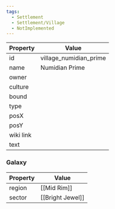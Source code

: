 ```yaml
---
tags:
  - Settlement
  - Settlement/Village
  - NotImplemented
---
```


| Property  | Value                  |
| --------- | ---------------------- |
| id        | village_numidian_prime |
| name      | Numidian Prime         |
| owner     |                        |
| culture   |                        |
| bound     |                        |
| type      |                        |
| posX      |                        |
| posY      |                        |
| wiki link |                        |
| text      |                        |

### Galaxy
| Property | Value            |
| -------- | ---------------- |
| region   | [[Mid Rim]]      |
| sector   | [[Bright Jewel]] |
